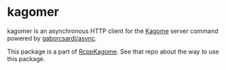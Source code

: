 
# kagomer

kagomer is an asynchronous HTTP client for the [Kagome](https://github.com/ikawaha/kagome) server command powered by [gaborcsardi/async](https://github.com/gaborcsardi/async).

This package is a part of [RcppKagome](https://github.com/paithiov909/RcppKagome). See that repo about the way to use this package.

